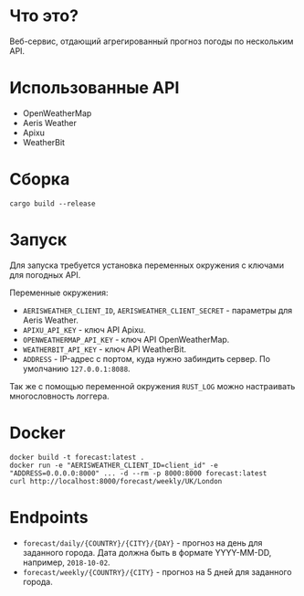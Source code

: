 # Что это?

Веб-сервис, отдающий агрегированный прогноз погоды по нескольким API.

# Использованные API

 * OpenWeatherMap
 * Aeris Weather
 * Apixu
 * WeatherBit

# Сборка

```shell
cargo build --release
```

# Запуск

Для запуска требуется установка переменных окружения с ключами для погодных API.

Переменные окружения:

  * `AERISWEATHER_CLIENT_ID`, `AERISWEATHER_CLIENT_SECRET` - параметры для Aeris Weather.
  * `APIXU_API_KEY` - ключ API Apixu.
  * `OPENWEATHERMAP_API_KEY` - ключ API OpenWeatherMap.
  * `WEATHERBIT_API_KEY` - ключ API WeatherBit.
  * `ADDRESS` - IP-адрес с портом, куда нужно забиндить сервер. По умолчанию `127.0.0.1:8088`.

Так же с помощью переменной окружения `RUST_LOG` можно настраивать многословность логгера.

# Docker

```shell
docker build -t forecast:latest .
docker run -e "AERISWEATHER_CLIENT_ID=client_id" -e "ADDRESS=0.0.0.0:8000" ... -d --rm -p 8000:8000 forecast:latest
curl http://localhost:8000/forecast/weekly/UK/London
```

# Endpoints

* `forecast/daily/{COUNTRY}/{CITY}/{DAY}` - прогноз на день для заданного города. Дата должна быть в формате YYYY-MM-DD,
например, `2018-10-02`.
* `forecast/weekly/{COUNTRY}/{CITY}` - прогноз на 5 дней для заданного города.
